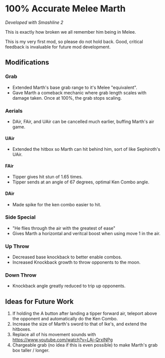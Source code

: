 # 100% Accurate Melee Marth 

*Developed with Smashline 2*

This is exactly how broken we all remember him being in Melee.

This is my very first mod, so please do not hold back. Good, critical feedback is 
invaluable for future mod development.

## Modifications

### Grab

- Extended Marth's base grab range to it's Melee "equivalent". 
- Gave Marth a comeback mechanic where grab length scales with damage taken. Once at 100%, 
the grab stops scaling.

### Aerials

- DAir, FAir, and UAir can be cancelled much earlier, buffing Marth's air game. 

#### UAir 

- Extended the hitbox so Marth can hit behind him, sort of like Sephiroth's UAir.

#### FAir 

- Tipper gives hit stun of 1.65 times. 
- Tipper sends at an angle of 67 degrees, optimal Ken Combo angle.

#### DAir 

- Made spike for the ken combo easier to hit. 

### Side Special

- "He flies through the air with the greatest of ease"
- Gives Marth a horizontal and veritcal boost when using move 1 in the air. 

### Up Throw

- Decreased base knockback to better enable combos.
- Increased Knockback growth to throw opponents to the moon.

### Down Throw
- Knockback angle greatly reduced to trip up opponents.


## Ideas for Future Work

1) If holding the A button after landing a tipper forward air, teleport above the opponent and automatically do the Ken Combo.
2) Increase the size of Marth's sword to that of Ike's, and extend the hitboxes.
3) Replace all of his movement sounds with https://www.youtube.com/watch?v=LAj-QrxINPg
4) Chargeable grab (no idea if this is even possible) to make Marth's grab box taller / longer.

